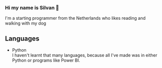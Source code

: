 ### Hi my name is Silvan 👋

I'm a starting programmer from the Netherlands who likes reading and walking with my dog

## Languages
- Python <br>
I haven't learnt that many languages, because all I've made was in either Python or programs like Power BI.

